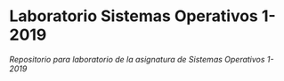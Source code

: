 # Laboratorio Sistemas Operativos 1-2019

_Repositorio para laboratorio de la asignatura de Sistemas Operativos 1-2019_
